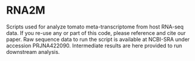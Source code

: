 # RNA2M
Scripts used for analyze tomato meta-transcriptome from host RNA-seq data. If you re-use any or part of this code, please reference and cite our paper.
Raw sequence data to run the script is available at NCBI-SRA under accession PRJNA422090. Intermediate results are here provided to run downstream analysis.
